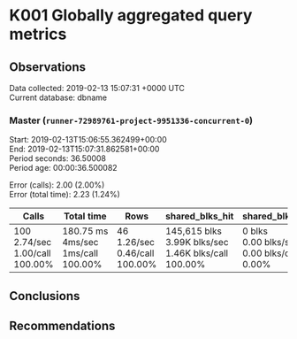 # K001 Globally aggregated query metrics

## Observations ##
Data collected: 2019-02-13 15:07:31 +0000 UTC  
Current database: dbname  


### Master (`runner-72989761-project-9951336-concurrent-0`) ###
Start: 2019-02-13T15:06:55.362499+00:00  
End: 2019-02-13T15:07:31.862581+00:00  
Period seconds: 36.50008  
Period age: 00:00:36.500082  

Error (calls): 2.00 (2.00%)  
Error (total time): 2.23 (1.24%)

Calls | Total&nbsp;time | Rows | shared_blks_hit | shared_blks_read | shared_blks_dirtied | shared_blks_written | blk_read_time | blk_write_time | kcache_reads | kcache_writes | kcache_user_time_ms | kcache_system_time 
-------|------------|------|-----------------|------------------|---------------------|---------------------|---------------|----------------|--------------|---------------|---------------------|--------------------
100<br/>2.74/sec<br/>1.00/call<br/>100.00% |180.75&nbsp;ms<br/>4ms/sec<br/>1ms/call<br/>100.00% |46<br/>1.26/sec<br/>0.46/call<br/>100.00% |145,615&nbsp;blks<br/>3.99K&nbsp;blks/sec<br/>1.46K&nbsp;blks/call<br/>100.00% |0&nbsp;blks<br/>0.00&nbsp;blks/sec<br/>0.00&nbsp;blks/call<br/>0.00% |0&nbsp;blks<br/>0.00&nbsp;blks/sec<br/>0.00&nbsp;blks/call<br/>0.00% |0&nbsp;blks<br/>0.00&nbsp;blks/sec<br/>0.00&nbsp;blks/call<br/>0.00% |0.00&nbsp;ms<br/>0s/sec<br/>0s/call<br/>0.00% |0.00&nbsp;ms<br/>0s/sec<br/>0s/call<br/>0.00% |0.00&nbsp;bytes<br/>0.00&nbsp;bytes/sec<br/>0.00&nbsp;bytes/call<br/>0.00% |0.00&nbsp;bytes<br/>0.00&nbsp;bytes/sec<br/>0.00&nbsp;bytes/call<br/>0.00% |0.00&nbsp;ms<br/>0s/sec<br/>0s/call<br/>0.00% |0.00&nbsp;ms<br/>0s/sec<br/>0s/call<br/>0.00%





## Conclusions ##


## Recommendations ##

